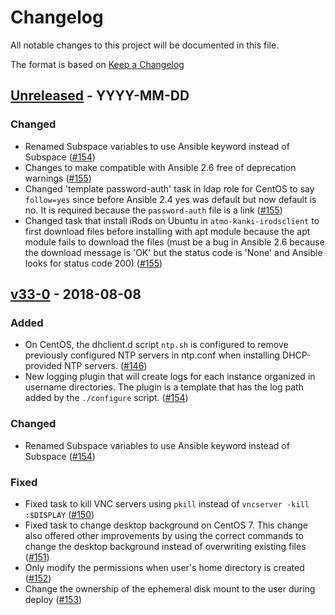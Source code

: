 # Changelog
All notable changes to this project will be documented in this file.

The format is based on [Keep a Changelog](http://keepachangelog.com/en/1.0.0/)

<!--
## [<exact release including patch>](<github compare url>) - <release date in YYYY-MM-DD>
### Added
  - <summary of new features>

### Changed
  - <for changes in existing functionality>

### Deprecated
  - <for soon-to-be removed features>

### Removed
  - <for now removed features>

### Fixed
  - <for any bug fixes>

### Security
  - <in case of vulnerabilities>
-->

## [Unreleased](https://github.com/cyverse/atmosphere-ansible/compare/v33-0...HEAD) - YYYY-MM-DD
### Changed
  - Renamed Subspace variables to use Ansible keyword instead of Subspace
    ([#154](https://github.com/cyverse/atmosphere-ansible/pull/154))
  - Changes to make compatible with Ansible 2.6 free of deprecation warnings
    ([#155](https://github.com/cyverse/atmosphere-ansible/pull/155))
  - Changed 'template password-auth' task in ldap role for CentOS to say
    `follow=yes` since before Ansible 2.4 yes was default but now default is
    no. It is required because the `password-auth` file is a link
    ([#155](https://github.com/cyverse/atmosphere-ansible/pull/155))
  - Changed task that install iRods on Ubuntu in `atmo-kanki-irodsclient` to
    first download files before installing with apt module because the apt
    module fails to download the files (must be a bug in Ansible 2.6 because
    the download message is 'OK' but the status code is 'None' and Ansible
    looks for status code 200)
    ([#155](https://github.com/cyverse/atmosphere-ansible/pull/155))

## [v33-0](https://github.com/cyverse/atmosphere-ansible/compare/...v33-0) - 2018-08-08
### Added
  - On CentOS, the dhclient.d script `ntp.sh` is configured to remove previously
    configured NTP servers in ntp.conf when installing DHCP-provided NTP
    servers. ([#146](https://github.com/cyverse/atmosphere-ansible/pull/146))
  - New logging plugin that will create logs for each instance organized in
    username directories. The plugin is a template that has the log path added
    by the `./configure` script.
    ([#154](https://github.com/cyverse/atmosphere-ansible/pull/154))

### Changed
  - Renamed Subspace variables to use Ansible keyword instead of Subspace
    ([#154](https://github.com/cyverse/atmosphere-ansible/pull/154))

### Fixed
  - Fixed task to kill VNC servers using `pkill` instead of `vncserver -kill
    :$DISPLAY`
    ([#150](https://github.com/cyverse/atmosphere-ansible/pull/150))
  - Fixed task to change desktop background on CentOS 7. This change also
    offered other improvements by using the correct commands to change the
    desktop background instead of overwriting existing files
    ([#151](https://github.com/cyverse/atmosphere-ansible/pull/151))
  - Only modify the permissions when user's home directory is created
    ([#152](https://github.com/cyverse/atmosphere-ansible/pull/152))
  - Change the ownership of the ephemeral disk mount to the user during deploy
    ([#153](https://github.com/cyverse/atmosphere-ansible/pull/153))

